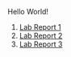 Hello World!

1. [Lab Report 1](https://anishg24.github.io/cse15l-lab-reports/lab-report-1-week-2.html)
2. [Lab Report 2](https://anishg24.github.io/cse15l-lab-reports/lab-report-2-week-4.html)
3. [Lab Report 3](https://anishg24.github.io/cse15l-lab-reports/lab-report-3-week-6.html)
